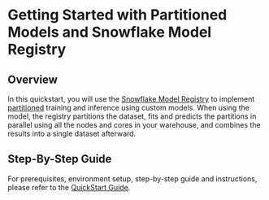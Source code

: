 # Getting Started with Partitioned Models and Snowflake Model Registry

## Overview

In this quickstart, you will use the [Snowflake Model Registry](https://docs.snowflake.com/en/developer-guide/snowpark-ml/model-registry/overview) to implement [partitioned](https://docs.snowflake.com/en/developer-guide/snowpark-ml/model-registry/partitioned-custom-models) training and inference using custom models. When using the model, the registry partitions the dataset, fits and predicts the partitions in parallel using all the nodes and cores in your warehouse, and combines the results into a single dataset afterward.

## Step-By-Step Guide

For prerequisites, environment setup, step-by-step guide and instructions, please refer to the [QuickStart Guide](https://quickstarts.snowflake.com/guide/partitioned-ml-model/index.html).
